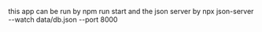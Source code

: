 this app can be run by 
npm run start
and the json server by 
npx json-server --watch data/db.json --port 8000
